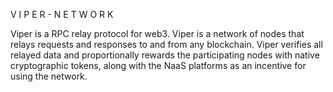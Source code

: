 
V I P E R  -  N E T W O R K


Viper is a RPC relay protocol for web3.
Viper is a network of nodes that relays requests and responses to and from any blockchain.
Viper verifies all relayed data and proportionally rewards the participating nodes with native cryptographic tokens, along with the NaaS platforms as an incentive for using the network.